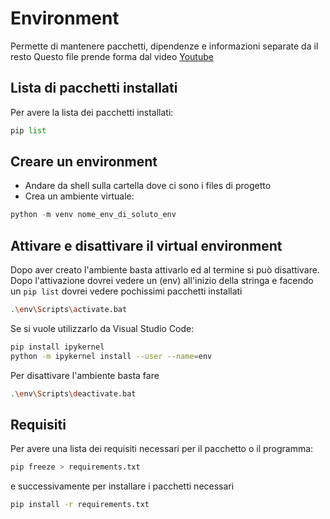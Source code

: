 # Environment

Permette di mantenere pacchetti, dipendenze e informazioni separate da il resto
Questo file prende forma dal video [Youtube](https://www.youtube.com/watch?v=Y21OR1OPC9A)

## Lista di pacchetti installati

Per avere la lista dei pacchetti installati:

```python
pip list
```

## Creare un environment

- Andare da shell sulla cartella dove ci sono i files di progetto
- Crea un ambiente virtuale:

```python
python -m venv nome_env_di_soluto_env
```

## Attivare e disattivare il virtual environment

Dopo aver creato l'ambiente basta attivarlo ed al termine si può disattivare.
Dopo l'attivazione dovrei vedere un (env) all'inizio della stringa e facendo un `pip list` dovrei vedere pochissimi pacchetti installati

```bash
.\env\Scripts\activate.bat
```

Se si vuole utilizzarlo da Visual Studio Code:

```bash
pip install ipykernel
python -m ipykernel install --user --name=env
```

Per disattivare l'ambiente basta fare

```bash
.\env\Scripts\deactivate.bat
```

## Requisiti

Per avere una lista dei requisiti necessari per il pacchetto o il programma:

```bash
pip freeze > requirements.txt
```

e successivamente per installare i pacchetti necessari

```bash
pip install -r requirements.txt
```
